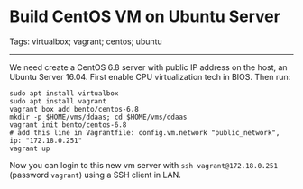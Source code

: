 # Build CentOS VM on Ubuntu Server
Tags: virtualbox; vagrant; centos; ubuntu

------

We need create a CentOS 6.8 server with public IP address on the host,
an Ubuntu Server 16.04. First enable CPU virtualization tech in BIOS. Then run:
```
sudo apt install virtualbox
sudo apt install vagrant
vagrant box add bento/centos-6.8
mkdir -p $HOME/vms/ddaas; cd $HOME/vms/ddaas
vagrant init bento/centos-6.8
# add this line in Vagrantfile: config.vm.network "public_network", ip: "172.18.0.251"
vagrant up
```
Now you can login to this new vm server with `ssh vagrant@172.18.0.251`
(password `vagrant`) using a SSH client in LAN.
